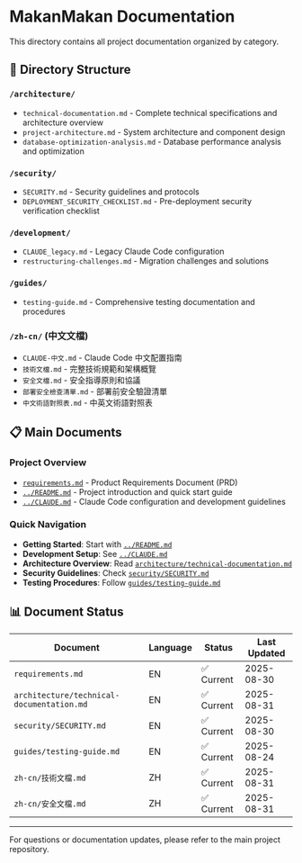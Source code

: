 # MakanMakan Documentation

This directory contains all project documentation organized by category.

## 📁 Directory Structure

### `/architecture/`
- `technical-documentation.md` - Complete technical specifications and architecture overview
- `project-architecture.md` - System architecture and component design
- `database-optimization-analysis.md` - Database performance analysis and optimization

### `/security/`
- `SECURITY.md` - Security guidelines and protocols
- `DEPLOYMENT_SECURITY_CHECKLIST.md` - Pre-deployment security verification checklist

### `/development/`
- `CLAUDE_legacy.md` - Legacy Claude Code configuration
- `restructuring-challenges.md` - Migration challenges and solutions

### `/guides/`
- `testing-guide.md` - Comprehensive testing documentation and procedures

### `/zh-cn/` (中文文檔)
- `CLAUDE-中文.md` - Claude Code 中文配置指南
- `技術文檔.md` - 完整技術規範和架構概覽
- `安全文檔.md` - 安全指導原則和協議
- `部署安全檢查清單.md` - 部署前安全驗證清單
- `中文術語對照表.md` - 中英文術語對照表

## 📋 Main Documents

### Project Overview
- [`requirements.md`](./requirements.md) - Product Requirements Document (PRD)
- [`../README.md`](../README.md) - Project introduction and quick start guide
- [`../CLAUDE.md`](../CLAUDE.md) - Claude Code configuration and development guidelines

### Quick Navigation
- **Getting Started**: Start with [`../README.md`](../README.md)
- **Development Setup**: See [`../CLAUDE.md`](../CLAUDE.md)
- **Architecture Overview**: Read [`architecture/technical-documentation.md`](./architecture/technical-documentation.md)
- **Security Guidelines**: Check [`security/SECURITY.md`](./security/SECURITY.md)
- **Testing Procedures**: Follow [`guides/testing-guide.md`](./guides/testing-guide.md)

## 📊 Document Status

| Document | Language | Status | Last Updated |
|----------|----------|--------|--------------|
| `requirements.md` | EN | ✅ Current | 2025-08-30 |
| `architecture/technical-documentation.md` | EN | ✅ Current | 2025-08-31 |
| `security/SECURITY.md` | EN | ✅ Current | 2025-08-30 |
| `guides/testing-guide.md` | EN | ✅ Current | 2025-08-24 |
| `zh-cn/技術文檔.md` | ZH | ✅ Current | 2025-08-31 |
| `zh-cn/安全文檔.md` | ZH | ✅ Current | 2025-08-31 |

---

For questions or documentation updates, please refer to the main project repository.